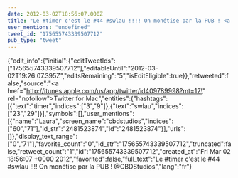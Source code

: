 ```yaml
---
date: 2012-03-02T18:56:07.000Z
title: "Le #timer c'est le #44 #swlau !!!! On monétise par la PUB ! <a href='http://twitter.com/CBDStudios'>@CBDStudios</a>″"
user_mentions: "undefined"
tweet_id: "175655743339507712"
pub_type: "tweet"
---
```

{"edit_info":{"initial":{"editTweetIds":["175655743339507712"],"editableUntil":"2012-03-02T19:26:07.395Z","editsRemaining":"5","isEditEligible":true}},"retweeted":false,"source":"<a href=\"http://itunes.apple.com/us/app/twitter/id409789998?mt=12\" rel=\"nofollow\">Twitter for Mac</a>","entities":{"hashtags":[{"text":"timer","indices":["3","9"]},{"text":"swlau","indices":["23","29"]}],"symbols":[],"user_mentions":[{"name":"Laura","screen_name":"cbdstudios","indices":["60","71"],"id_str":"2481523874","id":"2481523874"}],"urls":[]},"display_text_range":["0","71"],"favorite_count":"0","id_str":"175655743339507712","truncated":false,"retweet_count":"1","id":"175655743339507712","created_at":"Fri Mar 02 18:56:07 +0000 2012","favorited":false,"full_text":"Le #timer c'est le #44 #swlau !!!! On monétise par la PUB ! @CBDStudios","lang":"fr"}
